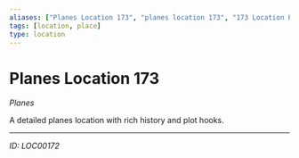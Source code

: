 ```yaml
---
aliases: ["Planes Location 173", "planes location 173", "173 Location Planes"]
tags: [location, place]
type: location
---
```


# Planes Location 173

*Planes*

A detailed planes location with rich history and plot hooks.

---
*ID: LOC00172*